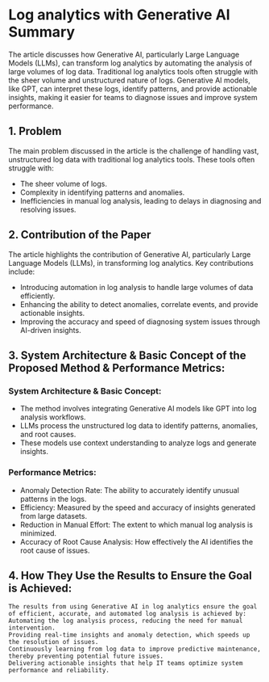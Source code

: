 # Log analytics with Generative AI Summary

The article discusses how Generative AI, particularly Large Language Models (LLMs), can transform log analytics by automating the analysis of large volumes of log data. Traditional log analytics tools often struggle with the sheer volume and unstructured nature of logs. Generative AI models, like GPT, can interpret these logs, identify patterns, and provide actionable insights, making it easier for teams to diagnose issues and improve system performance.

## 1. Problem
  The main problem discussed in the article is the challenge of handling vast, unstructured log data with traditional log analytics tools. These tools often struggle with:
  - The sheer volume of logs.
  - Complexity in identifying patterns and anomalies.
  - Inefficiencies in manual log analysis, leading to delays in diagnosing and resolving issues.

## 2. Contribution of the Paper
  The article highlights the contribution of Generative AI, particularly Large Language Models (LLMs), in transforming log analytics. Key contributions include:
  - Introducing automation in log analysis to handle large volumes of data efficiently.
  - Enhancing the ability to detect anomalies, correlate events, and provide actionable insights.
  - Improving the accuracy and speed of diagnosing system issues through AI-driven insights.

## 3. System Architecture & Basic Concept of the Proposed Method & Performance Metrics:
  ### System Architecture & Basic Concept:
  - The method involves integrating Generative AI models like GPT into log analysis workflows.
  - LLMs process the unstructured log data to identify patterns, anomalies, and root causes.
  - These models use context understanding to analyze logs and generate insights.

  ### Performance Metrics:
  - Anomaly Detection Rate: The ability to accurately identify unusual patterns in the logs.
  - Efficiency: Measured by the speed and accuracy of insights generated from large datasets.
  - Reduction in Manual Effort: The extent to which manual log analysis is minimized.
  - Accuracy of Root Cause Analysis: How effectively the AI identifies the root cause of issues.

## 4. How They Use the Results to Ensure the Goal is Achieved:
    The results from using Generative AI in log analytics ensure the goal of efficient, accurate, and automated log analysis is achieved by:
    Automating the log analysis process, reducing the need for manual intervention.
    Providing real-time insights and anomaly detection, which speeds up the resolution of issues.
    Continuously learning from log data to improve predictive maintenance, thereby preventing potential future issues.
    Delivering actionable insights that help IT teams optimize system performance and reliability.
    

